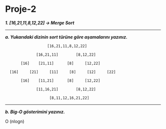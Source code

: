 # Proje-2

***1. [16,21,11,8,12,22] -> Merge Sort***

---
***a. Yukarıdaki dizinin sort türüne göre aşamalarını yazınız.***

                       [16,21,11,8,12,22]

		          [16,21,11]		[8,12,22]

           [16]	   [21,11]	    [8]		[12,22]
		 
      [16]     [21]     [11]     [8]     [12]     [22]

   	       [16]    [11,21]      [8] 	[12,22]

    		      [11,16,21]		[8,12,22]
  
	            	    [8,11,12,16,21,22]

---
***b. Big-O gösterimini yazınız.***

O (nlogn)